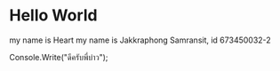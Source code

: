 # Hello World
my name is Heart
my name is Jakkraphong Samransit, id 673450032-2

Console.Write("ดีครับพี่บ่าว");
